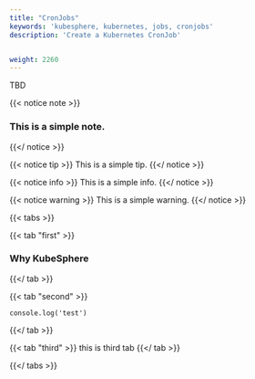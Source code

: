 ```yaml
---
title: "CronJobs"
keywords: 'kubesphere, kubernetes, jobs, cronjobs'
description: 'Create a Kubernetes CronJob'


weight: 2260
---
```


TBD

{{< notice note >}}
### This is a simple note.
{{</ notice >}}

{{< notice tip >}}
This is a simple tip.
{{</ notice >}}

{{< notice info >}}
This is a simple info.
{{</ notice >}}

{{< notice warning >}}
This is a simple warning.
{{</ notice >}}

{{< tabs >}}

{{< tab "first" >}}
### Why KubeSphere
{{</ tab >}}

{{< tab "second" >}}
```
console.log('test')
```
{{</ tab >}}

{{< tab "third" >}}
this is third tab
{{</ tab >}}

{{</ tabs >}}

